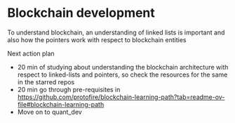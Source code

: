 # Blockchain development

To understand blockchain, an understanding of linked lists is important and also how the pointers work with respect to blockchain entities

Next action plan

- 20 min of studying about understanding the blockchain architecture with respect to linked-lists and pointers, so check the resources for the same in the starred repos
- 20 min go through pre-requisites in https://github.com/protofire/blockchain-learning-path?tab=readme-ov-file#blockchain-learning-path 
- Move on to quant_dev

